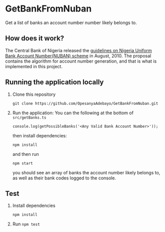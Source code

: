 # GetBankFromNuban
Get a list of banks an account number number likely belongs to.

## How does it work?
The Central Bank of Nigeria released the [guidelines on Nigeria Uniform Bank Account Number(NUBAN) scheme](https://www.cbn.gov.ng/OUT/2011/CIRCULARS/BSPD/NUBAN%20PROPOSALS%20V%200%204-%2003%2009%202010.PDF) in August, 2010.
The proposal contains the algorithm for account number generation, and that is what is implemented in this project.


## Running the application locally
1. Clone this repository

    `git clone https://github.com/OpesanyaAdebayo/GetBankFromNuban.git`


2. Run the application: You can the following at the bottom of `src/getBanks.ts`
    
    `console.log(getPossibleBanks('<Any Valid Bank Account Number>'));`

    then install dependencies:

    `npm install`
    
    and then run

    `npm start`

    you should see an array of banks the account number likely belongs to, as well as their bank codes logged to the console.


## Test
1. Install dependencies

    `npm install`

2. Run `npm test`